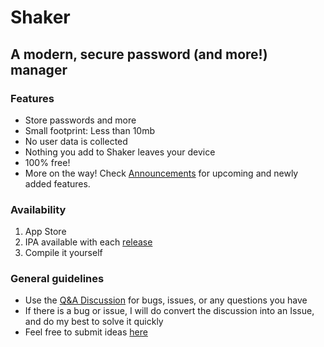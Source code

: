 # Shaker
## A modern, secure password (and more!) manager

### Features
- Store passwords and more
- Small footprint: Less than 10mb
- No user data is collected
- Nothing you add to Shaker leaves your device
- 100% free!
- More on the way! Check [Announcements](discussions/categories/announcements) for upcoming and newly added features.

### Availability
1. App Store
2. IPA available with each [release](releases)
3. Compile it yourself

### General guidelines
- Use the [Q&A Discussion](discussions/categories/q-a) for bugs, issues, or any questions you have
- If there is a bug or issue, I will do convert the discussion into an Issue, and do my best to solve it quickly
- Feel free to submit ideas [here](discussions/categories/ideas)
